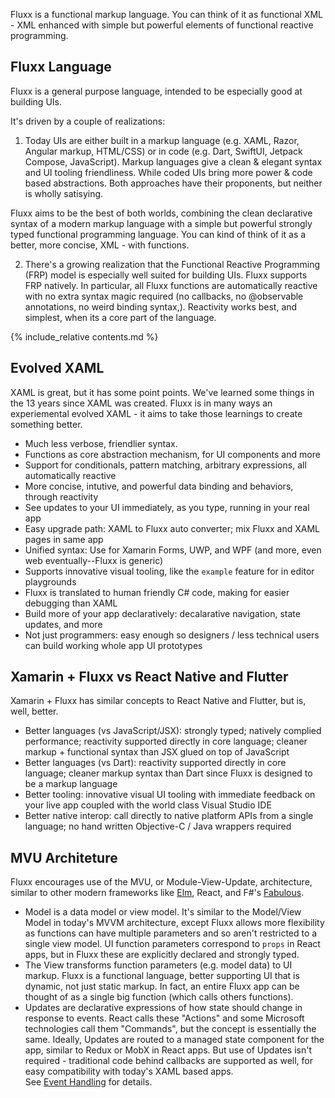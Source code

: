 Fluxx is a functional markup language. You can think of it as functional XML - XML enhanced with simple but powerful elements of functional reactive programming.  

Fluxx Language
------------
Fluxx is a general purpose language, intended to be especially good at building UIs.

It's driven by a couple of realizations:

1. Today UIs are either built in a markup language (e.g. XAML, Razor, Angular markup, HTML/CSS) or in code (e.g. Dart, SwiftUI, Jetpack Compose, JavaScript). Markup languages give a clean & elegant syntax and UI tooling friendliness. While coded UIs bring more power & code based abstractions. Both approaches have their proponents, but neither is wholly satisying.

Fluxx aims to be the best of both worlds, combining the clean declarative syntax of a modern markup language with a simple but powerful strongly typed functional programming language. You can kind of think of it as a better, more concise, XML - with functions.

2. There's a growing realization that the Functional Reactive Programming (FRP) model is especially well suited for building UIs. Fluxx supports FRP natively. In particular, all Fluxx functions are automatically reactive with no extra syntax magic required (no callbacks, no @observable annotations, no weird binding syntax,). Reactivity works best, and simplest, when its a core part of the language.
    
{% include_relative contents.md %}

Evolved XAML
-----------

XAML is great, but it has some point points. We've learned some things in the 13 years since XAML was created.
Fluxx is in many ways an experiemental evolved XAML - it aims to take those learnings to create something better.

- Much less verbose, friendlier syntax.
- Functions as core abstraction mechanism, for UI components and more
- Support for conditionals, pattern matching, arbitrary expressions, all automatically reactive
- More concise, intutive, and powerful data binding and behaviors, through reactivity
- See updates to your UI immediately, as you type, running in your real app
- Easy upgrade path: XAML to Fluxx auto converter; mix Fluxx and XAML pages in same app
- Unified syntax: Use for Xamarin Forms, UWP, and WPF (and more, even web eventually--Fluxx is generic)
- Supports innovative visual tooling, like the `example` feature for in editor playgrounds
- Fluxx is translated to human friendly C# code, making for easier debugging than XAML 
- Build more of your app declaratively: decalarative navigation, state updates, and more
- Not just programmers: easy enough so designers / less technical users can build working whole app UI prototypes

Xamarin + Fluxx vs React Native and Flutter
----------------------------
Xamarin + Fluxx has similar concepts to React Native and Flutter, but is, well, better.
- Better languages (vs JavaScript/JSX): strongly typed; natively complied performance; reactivity supported directly in core language; cleaner markup + functional syntax than JSX glued on top of JavaScript 
- Better languages (vs Dart): reactivity supported directly in core language; cleaner markup syntax than Dart since Fluxx is designed to be a markup language
- Better tooling: innovative visual UI tooling with immediate feedback on your live app coupled with the world class Visual Studio IDE
- Better native interop: call directly to native platform APIs from a single language; no hand written Objective-C / Java wrappers required

MVU Architeture
------------
Fluxx encourages use of the MVU, or Module-View-Update, architecture, similar to other modern frameworks like [Elm](https://guide.elm-lang.org/architecture), React, and F#'s [Fabulous](https://fsprojects.github.io/Fabulous/).
- Model is a data model or view model. It's similar to the Model/View Model in today's MVVM architecture, except Fluxx allows more flexibility as functions can have multiple parameters and so aren't restricted to a single view model. UI function parameters correspond to `props` in React apps, but in Fluxx these are explicitly declared and strongly typed. 
- The View transforms function parameters (e.g. model data) to UI markup. Fluxx is a functional language, better supporting UI that is dynamic, not just static markup. In fact, an entire Fluxx app can be thought of as a single big function (which calls others functions).
- Updates are declarative expressions of how state should change in response to events.
  React calls these "Actions" and some Microsoft technologies call them "Commands", but the concept is essentially the same.
  Ideally, Updates are routed to a managed state component for the app, similar to Redux or MobX in React apps. But use of Updates isn't required - traditional code behind callbacks are supported as well, for easy compatibility with today's XAML based apps.    
  See [Event Handling](language/event-handling.md) for details.
